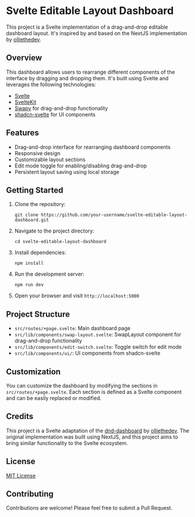 # Svelte Editable Layout Dashboard

This project is a Svelte implementation of a drag-and-drop editable dashboard layout. It's inspired by and based on the NextJS implementation by [olliethedev](https://github.com/olliethedev/dnd-dashboard).

## Overview

This dashboard allows users to rearrange different components of the interface by dragging and dropping them. It's built using Svelte and leverages the following technologies:

- [Svelte](https://svelte.dev/)
- [SvelteKit](https://kit.svelte.dev/)
- [Swapy](https://github.com/olliethedev/swapy) for drag-and-drop functionality
- [shadcn-svelte](https://www.shadcn-svelte.com/) for UI components

## Features

- Drag-and-drop interface for rearranging dashboard components
- Responsive design
- Customizable layout sections
- Edit mode toggle for enabling/disabling drag-and-drop
- Persistent layout saving using local storage

## Getting Started

1. Clone the repository:
   ```
   git clone https://github.com/your-username/svelte-editable-layout-dashboard.git
   ```

2. Navigate to the project directory:
   ```
   cd svelte-editable-layout-dashboard
   ```

3. Install dependencies:
   ```
   npm install
   ```

4. Run the development server:
   ```
   npm run dev
   ```

5. Open your browser and visit `http://localhost:5000`

## Project Structure

- `src/routes/+page.svelte`: Main dashboard page
- `src/lib/components/swap-layout.svelte`: SwapLayout component for drag-and-drop functionality
- `src/lib/components/edit-switch.svelte`: Toggle switch for edit mode
- `src/lib/components/ui/`: UI components from shadcn-svelte

## Customization

You can customize the dashboard by modifying the sections in `src/routes/+page.svelte`. Each section is defined as a Svelte component and can be easily replaced or modified.

## Credits

This project is a Svelte adaptation of the [dnd-dashboard](https://github.com/olliethedev/dnd-dashboard) by [olliethedev](https://github.com/olliethedev). The original implementation was built using NextJS, and this project aims to bring similar functionality to the Svelte ecosystem.

## License

[MIT License](LICENSE)

## Contributing

Contributions are welcome! Please feel free to submit a Pull Request.
